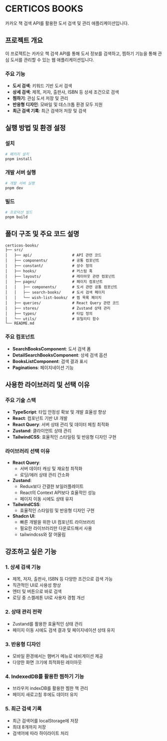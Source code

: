 # CERTICOS BOOKS

카카오 책 검색 API를 활용한 도서 검색 및 관리 애플리케이션입니다.

## 프로젝트 개요

이 프로젝트는 카카오 책 검색 API를 통해 도서 정보를 검색하고, 찜하기 기능을 통해 관심 도서를 관리할 수 있는 웹 애플리케이션입니다.

### 주요 기능

- **도서 검색**: 키워드 기반 도서 검색
- **상세 검색**: 제목, 저자, 출판사, ISBN 등 상세 조건으로 검색
- **찜하기**: 관심 도서 저장 및 관리
- **반응형 디자인**: 모바일 및 데스크톱 환경 모두 지원
- **최근 검색 기록**: 최근 검색어 저장 및 검색

## 실행 방법 및 환경 설정

### 설치

```bash
# 패키지 설치
pnpm install
```

### 개발 서버 실행

```bash
# 개발 서버 실행
pnpm dev
```

### 빌드

```bash
# 프로덕션 빌드
pnpm build
```

## 폴더 구조 및 주요 코드 설명

```
certicos-books/
├── src/
│   ├── api/                  # API 관련 코드
│   ├── components/           # 공통 컴포넌트
│   ├── constant/             # 상수 정의
│   ├── hooks/                # 커스텀 훅
│   ├── layouts/              # 레이아웃 관련 컴포넌트
│   ├── pages/                # 페이지 컴포넌트
│   │   ├── components/       # 도서 관련 공통 컴포넌트
│   │   ├── search-books/     # 도서 검색 페이지
│   │   └── wish-list-books/  # 찜 목록 페이지
│   ├── queries/              # React Query 관련 코드
│   ├── stores/               # Zustand 상태 관리
│   ├── types/                # 타입 정의
│   └── utils/                # 유틸리티 함수
└── README.md
```

### 주요 컴포넌트

- **SearchBooksComponent**: 도서 검색 폼
- **DetailSearchBooksComponent**: 상세 검색 옵션
- **BooksListComponent**: 검색 결과 표시
- **Paginations**: 페이지네이션 기능

## 사용한 라이브러리 및 선택 이유

### 주요 기술 스택

- **TypeScript**: 타입 안정성 확보 및 개발 효율성 향상
- **React**: 컴포넌트 기반 UI 개발
- **React Query**: 서버 상태 관리 및 데이터 페칭 최적화
- **Zustand**: 클라이언트 상태 관리
- **TailwindCSS**: 효율적인 스타일링 및 반응형 디자인 구현

### 라이브러리 선택 이유

- **React Query**:
  - 서버 데이터 캐싱 및 재요청 최적화
  - 로딩/에러 상태 관리 간소화
- **Zustand**:
  - Redux보다 간결한 보일러플레이트
  - React의 Context API보다 효율적인 성능
  - 페이지 이동 시에도 상태 유지
- **TailwindCSS**:
  - 효율적인 스타일링 및 반응형 디자인 구현
- **Shadcn UI**:
  - 빠른 개발을 위한 UI 컴포넌트 라이브러리
  - 필요한 라이브러리만 다운로드해서 사용
  - tailwindcss와 잘 어울림

## 강조하고 싶은 기능

### 1. 상세 검색 기능

- 제목, 저자, 출판사, ISBN 등 다양한 조건으로 검색 가능
- 직관적인 UI로 사용성 향상
- 엔터 및 버튼으로 바로 검색
- 로딩 중 스켈레톤 UI로 사용자 경험 개선

### 2. 상태 관리 전략

- Zustand를 활용한 효율적인 상태 관리
- 페이지 이동 시에도 검색 결과 및 페이지네이션 상태 유지

### 3. 반응형 디자인

- 모바일 환경에서는 햄버거 메뉴로 네비게이션 제공
- 다양한 화면 크기에 최적화된 레이아웃

### 4. IndexedDB를 활용한 찜하기 기능

- 브라우저 indexDB를 활용한 찜한 책 관리
- 페이지 새로고침 후에도 데이터 유지

### 5. 최근 검색 기록

- 최근 검색어를 localStorage에 저장
- 최대 8개까지 저장
- 검색어에 따라 하이라이트 처리

